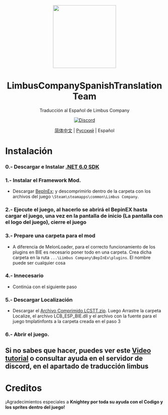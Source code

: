 <div align="center">
<a href="https://github.com/Dreams-Office/LimbusCompanySpanishTranslationTeam">
   <img src="https://avatars.githubusercontent.com/u/167843717" width="200" height="200" />
</a>

# LimbusCompanySpanishTranslationTeam
Traducción al Español de Limbus Company

[![Discord](https://img.shields.io/badge/Discord%20Hispano%20de%20PM-641E16?style=plastic&logo=discord&logoColor=473DBF&link=https%3A%2F%2Fdiscord.gg%2FWfbHG4aZ6f)](https://discord.gg/WfbHG4aZ6f)


[简体中文](https://github.com/LocalizeLimbusCompany/LocalizeLimbusCompany) | [Русский](https://github.com/Crescent-Corporation/LimbusCompanyBusRUS) | Español
</div>

# Instalación
### 0.- Descargar e Instalar [.NET 6.0 SDK](https://dotnet.microsoft.com/en-us/download/dotnet/thank-you/sdk-6.0.413-windows-x64-installer)
### 1.- Instalar el Framework Mod.
   - Descargar [BepInEx](https://builds.bepinex.dev/projects/bepinex_be/674/BepInEx-Unity.IL2CPP-win-x64-6.0.0-be.674%2B82077ec.zip); y descomprimirlo dentro de la carpeta con los archivos del juego ``\Steam\steamapps\common\Limbus Company``.
### 2.- Ejecute el juego, al hacerlo se abrirá el BepinEX hasta cargar el juego, una vez en la pantalla de inicio (La pantalla con el logo del juego), cierre el juego
### 3.- Prepare una carpeta para el mod
   - A diferencia de MelonLoader, para el correcto funcionamiento de los plugins en BIE es necesario poner todo en una carpeta. Crea dicha carpeta en la ruta ``...\Limbus Company\BepInEx\plugins``. El nombre puede ser cualquier cosa
### 4.- Innecesario
   - Continúa con el siguiente paso
### 5.- Descargar Localización
   - Descargar el [Archivo Comprimido LCSTT.zip](https://github.com/Dreams-Office/LimbusCompanySpanishTranslationTeam/releases). Luego Arrastre la carpeta Localize, el archivo LCB_ESP_BIE.dll y el archivo con la fuente para el juego tmplatinfonts a la carpeta creada en el paso 3
### 6.- Abrir el juego.

## Si no sabes que hacer, puedes ver este [Video tutorial](https://youtu.be/QwopDSYeuMY) o consultar ayuda en el servidor de discord, en el apartado de traducción limbus

# Creditos
¡Agradecimientos especiales a <b>Knightey<b> por toda su ayuda con el Codigo y los sprites dentro del juego!
